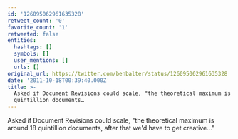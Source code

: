 ```yaml
---
id: '126095062961635328'
retweet_count: '0'
favorite_count: '1'
retweeted: false
entities:
  hashtags: []
  symbols: []
  user_mentions: []
  urls: []
original_url: https://twitter.com/benbalter/status/126095062961635328
date: '2011-10-18T00:39:40.000Z'
title: >-
  Asked if Document Revisions could scale, "the theoretical maximum is around 18
  quintillion documents…
---
```


Asked if Document Revisions could scale, "the theoretical maximum is around 18 quintillion documents, after that we'd have to get creative…"